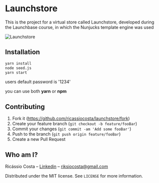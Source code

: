 # Launchstore

This is the project for a virtual store called Launchstore, developed during the Launchbase course, in which the Nunjucks template engine was used

![Launchstore](https://drive.google.com/uc?export=view&id=1gdaMZmZK_10lTGJWmAJXYiO0eKFpzaU-)

## Installation

```sh
yarn install
node seed.js
yarn start
```
users default password is '1234'

you can use both <strong>yarn</strong> or <strong>npm</strong>

## Contributing

1. Fork it (<https://github.com/ricassiocosta/launchstore/fork>)
2. Create your feature branch (`git checkout -b feature/fooBar`)
3. Commit your changes (`git commit -am 'Add some fooBar'`)
4. Push to the branch (`git push origin feature/fooBar`)
5. Create a new Pull Request

## Who am I?

Ricássio Costa – [Linkedin](https://linkedin.com/in/ricassiocosta) – riksiocosta@gmail.com

Distributed under the MIT license. See ``LICENSE`` for more information.

<!-- Markdown link & img dfn's -->
[npm-image]: https://img.shields.io/npm/v/datadog-metrics.svg?style=flat-square
